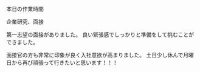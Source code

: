 本日の作業時間

企業研究、面接

第一志望の面接がありました。
良い緊張感でしっかりと準備をして挑むことができました。

面接官の方も非常に印象が良く入社意欲が高まりました。
土日少し休んで月曜日から再び頑張って行きたいと思います！！！
